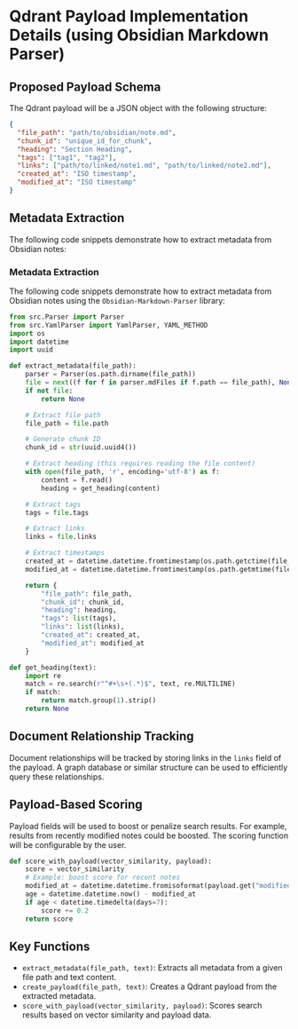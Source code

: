 # Qdrant Payload Implementation Details (using Obsidian Markdown Parser)

## Proposed Payload Schema

The Qdrant payload will be a JSON object with the following structure:

```json
{
  "file_path": "path/to/obsidian/note.md",
  "chunk_id": "unique_id_for_chunk",
  "heading": "Section Heading",
  "tags": ["tag1", "tag2"],
  "links": ["path/to/linked/note1.md", "path/to/linked/note2.md"],
  "created_at": "ISO timestamp",
  "modified_at": "ISO timestamp"
}
```

## Metadata Extraction

The following code snippets demonstrate how to extract metadata from Obsidian notes:

### Metadata Extraction

The following code snippets demonstrate how to extract metadata from Obsidian notes using the `Obsidian-Markdown-Parser` library:

```python
from src.Parser import Parser
from src.YamlParser import YamlParser, YAML_METHOD
import os
import datetime
import uuid

def extract_metadata(file_path):
    parser = Parser(os.path.dirname(file_path))
    file = next((f for f in parser.mdFiles if f.path == file_path), None)
    if not file:
        return None

    # Extract file path
    file_path = file.path

    # Generate chunk ID
    chunk_id = str(uuid.uuid4())

    # Extract heading (this requires reading the file content)
    with open(file_path, 'r', encoding='utf-8') as f:
        content = f.read()
        heading = get_heading(content)

    # Extract tags
    tags = file.tags

    # Extract links
    links = file.links

    # Extract timestamps
    created_at = datetime.datetime.fromtimestamp(os.path.getctime(file_path)).isoformat()
    modified_at = datetime.datetime.fromtimestamp(os.path.getmtime(file_path)).isoformat()

    return {
        "file_path": file_path,
        "chunk_id": chunk_id,
        "heading": heading,
        "tags": list(tags),
        "links": list(links),
        "created_at": created_at,
        "modified_at": modified_at
    }

def get_heading(text):
    import re
    match = re.search(r"^#+\s+(.*)$", text, re.MULTILINE)
    if match:
        return match.group(1).strip()
    return None
```

## Document Relationship Tracking

Document relationships will be tracked by storing links in the `links` field of the payload. A graph database or similar structure can be used to efficiently query these relationships.

## Payload-Based Scoring

Payload fields will be used to boost or penalize search results. For example, results from recently modified notes could be boosted. The scoring function will be configurable by the user.

```python
def score_with_payload(vector_similarity, payload):
    score = vector_similarity
    # Example: boost score for recent notes
    modified_at = datetime.datetime.fromisoformat(payload.get("modified_at"))
    age = datetime.datetime.now() - modified_at
    if age < datetime.timedelta(days=7):
        score += 0.2
    return score
```

## Key Functions

- `extract_metadata(file_path, text)`: Extracts all metadata from a given file path and text content.
- `create_payload(file_path, text)`: Creates a Qdrant payload from the extracted metadata.
- `score_with_payload(vector_similarity, payload)`: Scores search results based on vector similarity and payload data.
